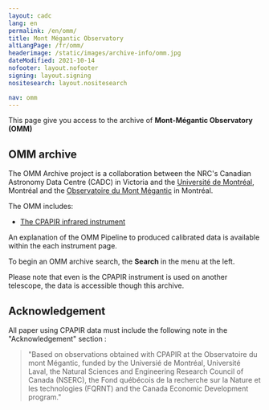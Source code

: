 ```yaml
---
layout: cadc
lang: en
permalink: /en/omm/
title: Mont Mégantic Observatory
altLangPage: /fr/omm/
headerimage: /static/images/archive-info/omm.jpg
dateModified: 2021-10-14
nofooter: layout.nofooter
signing: layout.signing
nositesearch: layout.nositesearch

nav: omm
---
```


<p>This page give you access to the archive of <strong>Mont-Mégantic Observatory (OMM)</strong></p>

<h2> OMM archive </h2>

<p>
The OMM Archive project is a collaboration between the
NRC's Canadian Astronomy Data Centre (CADC) in Victoria and the 
<a rel="external" href="http://www.astro.umontreal.ca/groupe/index_en.html" class="ui-link">Université de Montréal</a>, Montréal and the
<a rel="external" href="http://omm.craq-astro.ca/index_en.php" class="ui-link">Observatoire du Mont Mégantic</a> in Montréal.
</p>

<p> The OMM includes: </p>
   
<ul>
<li><a rel="external" href="http://genesis.astro.umontreal.ca/index_en.html" class="ui-link">The CPAPIR infrared instrument</a></li>
</ul>

<p>An explanation of the OMM Pipeline to produced calibrated data is available within the each instrument page.</p>

<p> To begin an OMM archive search, the <b>Search</b> in the menu at the left.  </p>

<p> Please note that even is the CPAPIR instrument is used on another telescope, the data is accessible though this archive.</p>

<h2> Acknowledgement </h2>

<p>All paper using CPAPIR data must include the following note in the "Acknowledgement" section :</p>
<blockquote>
    "Based on observations obtained with CPAPIR at the Observatoire du mont Mégantic, funded by the Universié de Montréal, Université Laval, 
    the Natural Sciences and Engineering Research Council of Canada (NSERC), the Fond québécois de la recherche sur la Nature et les technologies (FQRNT) 
    and the Canada Economic Development program."
</blockquote>

